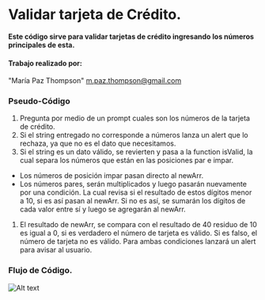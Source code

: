 # Validar tarjeta de Crédito.

**Este código sirve para validar tarjetas de crédito ingresando los números principales de esta.**

#### Trabajo realizado por:
 "María Paz Thompson" <m.paz.thompson@gmail.com>

### Pseudo-Código
1. Pregunta por medio de un prompt cuales son los números de la tarjeta de crédito.
2. Si el string entregado no corresponde a números lanza un alert que lo rechaza, ya que no es el dato que necesitamos.
3. Si el string es un dato válido, se revierten y pasa a la function isValid, la cual separa los números que están en las posiciones par e impar.
  + Los números de posición impar pasan directo al newArr.
  + Los números pares, serán multiplicados y luego pasarán nuevamente por una condición. La cual revisa si el resultado de estos dígitos menor a 10, si es así pasan al newArr. Si no es así, se sumarán los dígitos de cada valor entre sí y luego se agregarán al newArr.
1. El resultado de newArr, se compara con el resultado de 40 residuo de 10 es igual a 0, si es verdadero el número de tarjeta es válido. Si es falso, el número de tarjeta no es válido. Para ambas condiciones lanzará un alert para avisar al usuario.


### Flujo de Código.


![Alt text](https://ibb.co/nsP3rw)
